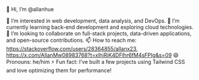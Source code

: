 

👋 Hi, I’m @allanhue

👀 I’m interested in web development, data analysis, and DevOps.
🌱 I’m currently learning back-end development and exploring cloud technologies.
💞️ I’m looking to collaborate on full-stack projects, data-driven applications, and open-source contributions.
📫 How to reach me: https://stackoverflow.com/users/28364855/allanx23, https://x.com/AllanMw08983768?t=xlhjRiK4DFlhr6fM4sFPIg&s=09
😄 Pronouns: he/him
⚡ Fun fact: I’ve built a few projects using Tailwind CSS and love optimizing them for performance!
